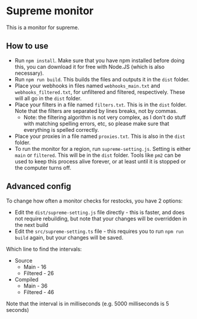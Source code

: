 # Supreme monitor

This is a monitor for supreme.

## How to use

- Run `npm install`. Make sure that you have npm installed before doing this, you can download it for free with Node.JS (which is also necessary).
- Run `npm run build`. This builds the files and outputs it in the `dist` folder.
- Place your webhooks in files named `webhooks_main.txt` and `webhooks_filtered.txt`, for unfiltered and filtered, respectively. These will all go in the `dist` folder.
- Place your filters in a file named `filters.txt`. This is in the `dist` folder. Note that the filters are separated by lines breaks, not by commas.
  - Note: the filtering algorithm is not very complex, as I don't do stuff with matching spelling errors, etc, so please make sure that everything is spelled correctly.
- Place your proxies in a file named `proxies.txt`. This is also in the `dist` folder.
- To run the monitor for a region, run `supreme-setting.js`. Setting is either `main` or `filtered`. This will be in the `dist` folder. Tools like `pm2` can be used to keep this process alive forever, or at least until it is stopped or the computer turns off.

## Advanced config

To change how often a monitor checks for restocks, you have 2 options:
- Edit the `dist/supreme-setting.js` file directly - this is faster, and does not require rebuilding, but note that your changes will be overridden in the next build
- Edit the `src/supreme-setting.ts` file - this requires you to run `npm run build` again, but your changes will be saved.

Which line to find the intervals:
- Source
  - Main - 16
  - Filtered - 26
- Compiled
  - Main - 36
  - Filtered - 46

Note that the interval is in milliseconds (e.g. 5000 milliseconds is 5 seconds)